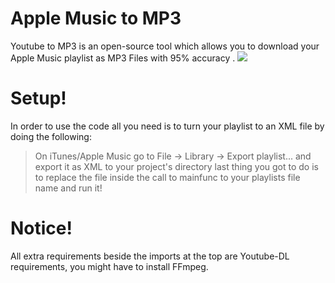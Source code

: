 # Apple Music to MP3


Youtube to MP3 is an open-source tool which allows you to download your Apple Music playlist as MP3 Files with 95% accuracy .
![](https://camo.githubusercontent.com/78f47a09877ba9d28da1887a93e5c3bc2efb309c1e910eb21135becd2998238a/68747470733a2f2f696d672e736869656c64732e696f2f62616467652f4c6963656e73652d4d49542d79656c6c6f772e737667)
# Setup!

In order to use the code all you need is to turn your playlist to an XML file by doing the following:
>On iTunes/Apple Music go to File -> Library -> Export playlist... and export it as XML to your project's directory
last thing you got to do is to replace the file inside the call to mainfunc to your playlists file name and run it!

# Notice!
All extra requirements beside the imports at the top are Youtube-DL requirements, you might have to install FFmpeg.
